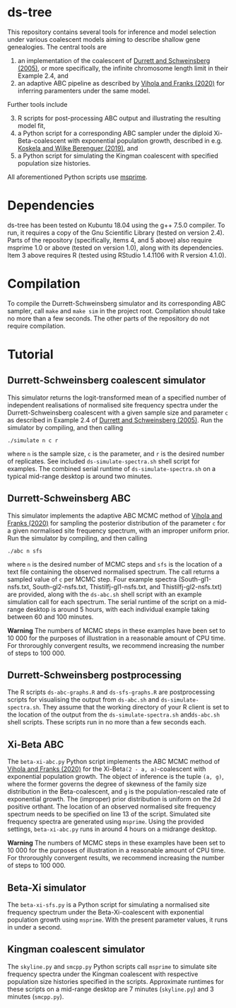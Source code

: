 # ds-tree

This repository contains several tools for inference and model selection under various coalescent models aiming to describe shallow gene genealogies.
The central tools are

1. an implementation of the coalescent of [Durrett and Schweinsberg (2005)](https://www.sciencedirect.com/science/article/pii/S0304414905000608), or more specifically, the infinite chromosome length limit in their Example 2.4, and
2. an adaptive ABC pipeline as described by [Vihola and Franks (2020)](https://academic.oup.com/biomet/article/107/2/381/5721278) for inferring paramenters under the same model.

Further tools include

3. R scripts for post-processing ABC output and illustrating the resulting model fit,
4. a Python script for a corresponding ABC sampler under the diploid Xi-Beta-coalescent with exponential population growth, described in e.g. [Koskela and Wilke Berenguer (2019)](https://www.sciencedirect.com/science/article/pii/S0025556418303523), and
5. a Python script for simulating the Kingman coalescent with specified population size histories.

All aforementioned Python scripts use [msprime](https://tskit.dev/msprime/docs/stable/intro.html).

# Dependencies

ds-tree has been tested on Kubuntu 18.04 using the g++ 7.5.0 compiler.
To run, it requires a copy of the Gnu Scientific Library (tested on version 2.4).
Parts of the repository (specifically, items 4, and 5 above) also require msprime 1.0 or above (tested on version 1.0), along with its dependencies.
Item 3 above requires R (tested using RStudio 1.4.1106 with R version 4.1.0).

# Compilation

To compile the Durrett-Schweinsberg simulator and its corresponding ABC sampler, call `make` and `make sim` in the project root.
Compilation should take no more than a few seconds.
The other parts of the repository do not require compilation.

# Tutorial

## Durrett-Schweinsberg coalescent simulator

This simulator returns the logit-transformed mean of a specified number of independent realisations of normalised site frequency spectra under the Durrett-Schweinsberg coalescent with a given sample size and parameter `c` as described in Example 2.4 of [Durrett and Schweinsberg (2005)](https://www.sciencedirect.com/science/article/pii/S0304414905000608).
Run the simulator by compiling, and then calling 
```
./simulate n c r
```
where `n` is the sample size, `c` is the parameter, and `r` is the desired number of replicates.
See included `ds-simulate-spectra.sh` shell script for examples.
The combined serial runtime of `ds-simulate-spectra.sh` on a typical mid-range desktop is around two minutes. 

## Durrett-Schweinsberg ABC

This simulator implements the adaptive ABC MCMC method of [Vihola and Franks (2020)](https://academic.oup.com/biomet/article/107/2/381/5721278) for sampling the posterior distribution of the parameter `c` for a given normalised site frequency spectrum, with an improper uniform prior.
Run the simulator by compiling, and then calling
```
./abc n sfs
```
where `n` is the desired number of MCMC steps and `sfs` is the location of a text file containing the observed normalised spectrum.
The call returns a sampled value of `c` per MCMC step.
Four example spectra (South-gl1-nsfs.txt, South-gl2-nsfs.txt, Thistilfj-gl1-nsfs.txt, and Thistilfj-gl2-nsfs.txt) are provided, along with the `ds-abc.sh` shell script with an example simulation call for each spectrum.
The serial runtime of the script on a mid-range desktop is around 5 hours, with each individual example taking between 60 and 100 minutes. 

**Warning** The numbers of MCMC steps in these examples have been set to 10 000 for the purposes of illustration in a reasonable amount of CPU time.
For throroughly convergent results, we recommend increasing the number of steps to 100 000. 

## Durrett-Schweinsberg postprocessing

The R scripts `ds-abc-graphs.R` and `ds-sfs-graphs.R` are postprocessing scripts for visualising the output from `ds-abc.sh` and `ds-simulate-spectra.sh`.
They assume that the working directory of your R client is set to the location of the output from the `ds-simulate-spectra.sh` and`ds-abc.sh` shell scripts.
These scripts run in no more than a few seconds each.

## Xi-Beta ABC

The `beta-xi-abc.py` Python script implements the ABC MCMC method of [Vihola and Franks (2020)](https://academic.oup.com/biomet/article/107/2/381/5721278) for the Xi-Beta`(2 - a, a)`-coalescent with exponential population growth.
The object of inference is the tuple `(a, g)`, where the former governs the degree of skewness of the family size distribution in the Beta-coalescent, and `g` is the population-rescaled rate of exponential growth.
The (improper) prior distribution is uniform on the 2d positive orthant.
The location of an observed normalised site frequency spectrum needs to be specified on line 13 of the script.
Simulated site frequency spectra are generated using `msprime`.
Using the provided settings, `beta-xi-abc.py` runs in around 4 hours on a midrange desktop.

**Warning** The numbers of MCMC steps in these examples have been set to 10 000 for the purposes of illustration in a reasonable amount of CPU time.
For throroughly convergent results, we recommend increasing the number of steps to 100 000. 

## Beta-Xi simulator

The `beta-xi-sfs.py` is a Python script for simulating a normalised site frequency spectrum under the Beta-Xi-coalescent with exponential population growth using `msprime`.
With the present parameter values, it runs in under a second. 

## Kingman coalescent simulator 

The `skyline.py` and `smcpp.py` Python scripts call `msprime` to simulate site frequency spectra under the Kingman coalescent with respective population size histories specified in the scripts.
Approximate runtimes for these scripts on a mid-range desktop are 7 minutes (`skyline.py`) and 3 minutes (`smcpp.py`).
